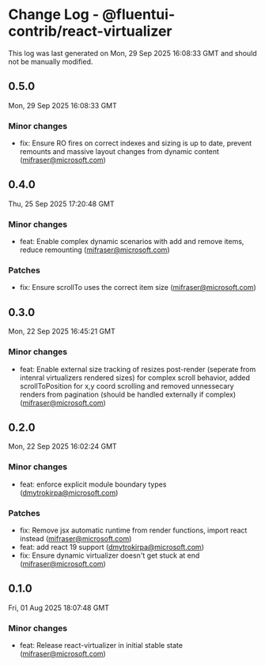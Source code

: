 # Change Log - @fluentui-contrib/react-virtualizer

This log was last generated on Mon, 29 Sep 2025 16:08:33 GMT and should not be manually modified.

<!-- Start content -->

## 0.5.0

Mon, 29 Sep 2025 16:08:33 GMT

### Minor changes

- fix: Ensure RO fires on correct indexes and sizing is up to date, prevent remounts and massive layout changes from dynamic content (mifraser@microsoft.com)

## 0.4.0

Thu, 25 Sep 2025 17:20:48 GMT

### Minor changes

- feat: Enable complex dynamic scenarios with add and remove items, reduce remounting (mifraser@microsoft.com)

### Patches

- fix: Ensure scrollTo uses the correct item size (mifraser@microsoft.com)

## 0.3.0

Mon, 22 Sep 2025 16:45:21 GMT

### Minor changes

- feat: Enable external size tracking of resizes post-render (seperate from intenral virtualizers rendered sizes) for complex scroll behavior, added scrollToPosition for x,y coord scrolling and removed unnessecary renders from pagination (should be handled externally if complex) (mifraser@microsoft.com)

## 0.2.0

Mon, 22 Sep 2025 16:02:24 GMT

### Minor changes

- feat: enforce explicit module boundary types (dmytrokirpa@microsoft.com)

### Patches

- fix: Remove jsx automatic runtime from render functions, import react instead (mifraser@microsoft.com)
- feat: add react 19 support (dmytrokirpa@microsoft.com)
- fix: Ensure dynamic virtualizer doesn't get stuck at end (mifraser@microsoft.com)

## 0.1.0

Fri, 01 Aug 2025 18:07:48 GMT

### Minor changes

- feat: Release react-virtualizer in initial stable state (mifraser@microsoft.com)
